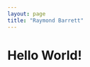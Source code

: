```yaml
---
layout: page
title: "Raymond Barrett"
---
```


<!doctype html>
<html>
  <head>
    <meta charset="utf-8">
    <title>page.title</title>
  </head>
  <body>
    <h1>Hello World!</h1>
  </body>
</html>
